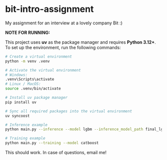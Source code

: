 # bit-intro-assignment
My assignment for an interview at a lovely company Bit :)

**NOTE FOR RUNNING:**  

This project uses **uv** as the package manager and requires **Python 3.12+**. To set up the environment, run the following commands:

```bash
# Create a virtual environment
python -m venv .venv

# Activate the virtual environment
# Windows:
.venv\Scripts\activate
# Linux / MacOS:
source .venv/bin/activate

# Install uv package manager
pip install uv

# Sync all required packages into the virtual environment
uv syncoost 

# Inference example
python main.py --inference --model lgbm --inference_model_path final_lgbm_model.txt --data_point data/inference/test_row.csv

# Training example
python main.py --training --model catboost
```

This should work. In case of questions, email me!